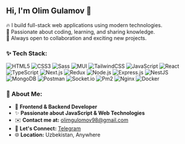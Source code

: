 ## Hi, I'm Olim Gulamov 👋  

🔥 I build full-stack web applications using modern technologies.  
💖 Passionate about coding, learning, and sharing knowledge.  
🌟 Always open to collaboration and exciting new projects.  

### ✨ Tech Stack:

![HTML5](https://img.shields.io/badge/-HTML5-E34F26?style=flat&logo=html5&logoColor=fff)
![CSS3](https://img.shields.io/badge/-CSS3-1572B6?style=flat&logo=css3&logoColor=fff)
![Sass](https://img.shields.io/badge/-Sass-CC6699?style=flat&logo=sass&logoColor=fff)
![MUI](https://img.shields.io/badge/-MUI-007FFF?style=flat&logo=mui&logoColor=fff)
![TailwindCSS](https://img.shields.io/badge/-TailwindCSS-06B6D4?style=flat&logo=tailwindcss&logoColor=fff)
![JavaScript](https://img.shields.io/badge/-JavaScript-F7DF1E?style=flat&logo=javascript&logoColor=000)
![React](https://img.shields.io/badge/-React-61DAFB?style=flat&logo=react&logoColor=000)
![TypeScript](https://img.shields.io/badge/-TypeScript-007ACC?style=flat&logo=typescript&logoColor=fff)
![Next.js](https://img.shields.io/badge/-Next.js-000?style=flat&logo=nextdotjs&logoColor=fff)
![Redux](https://img.shields.io/badge/-Redux-764ABC?style=flat&logo=redux&logoColor=fff)
![Node.js](https://img.shields.io/badge/-Node.js-339933?style=flat&logo=nodedotjs&logoColor=fff)
![Express.js](https://img.shields.io/badge/-Express.js-000000?style=flat&logo=express&logoColor=fff)
![NestJS](https://img.shields.io/badge/-NestJS-E0234E?style=flat&logo=nestjs&logoColor=fff)
![MongoDB](https://img.shields.io/badge/-MongoDB-47A248?style=flat&logo=mongodb&logoColor=fff)
![Postman](https://img.shields.io/badge/-Postman-FF6C37?style=flat&logo=postman&logoColor=fff)
![Socket.io](https://img.shields.io/badge/-Socket.io-010101?style=flat&logo=socketdotio&logoColor=fff)
![Pm2](https://img.shields.io/badge/-PM2-2B037A?style=flat&logo=pm2&logoColor=fff)
![Nginx](https://img.shields.io/badge/-Nginx-009639?style=flat&logo=nginx&logoColor=fff)
![Docker](https://img.shields.io/badge/-Docker-2496ED?style=flat&logo=docker&logoColor=fff)

### 📙 About Me:
- 💼 **Frontend & Backend Developer**
- ✨ **Passionate about JavaScript & Web Technologies**
- ✉️ **Contact me at:** [olimgulomov98@gmail.com](mailto:olimgulomov98@gmail.com) 
- 👤 **Let's Connect:** [Telegram](http://t.me/gulomov98)
- 🌐 **Location:** Uzbekistan, Anywhere

